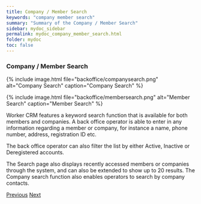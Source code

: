 ```yaml
---
title: Company / Member Search
keywords: "company member search"
summary: "Summary of the Company / Member Search"
sidebar: mydoc_sidebar
permalink: mydoc_company_member_search.html
folder: mydoc
toc: false
---
```


### Company / Member Search

{% include image.html file="backoffice/companysearch.png" alt="Company Search" caption="Company Search" %}

{% include image.html file="backoffice/membersearch.png" alt="Member Search" caption="Member Search" %}

Worker CRM features a keyword search function that is available for both members and companies. A back office operator is able to enter in any information regarding a member or company, for instance a name, phone number, address, registration ID etc. 

The back office operator can also filter the list by either Active, Inactive or Deregistered accounts. 

The Search page also displays recently accessed members or companies through the system, and can also be extended to show up to 20 results. The Company search function also enables operators to search by company contacts.

<a class="btn btn-default btn-lg pull-left" href="mydoc_dashboard_and_menu_overview.html" role="button">Previous</a>
<a class="btn btn-primary btn-lg pull-right" href="mydoc_finance.html" role="button">Next</a>
